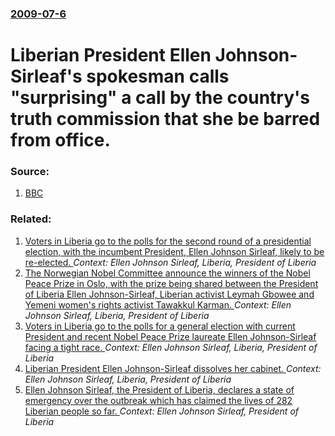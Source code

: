 ### [2009-07-6](/news/2009/07/6/index.md)

#  Liberian President Ellen Johnson-Sirleaf's spokesman calls "surprising" a call by the country's truth commission that she be barred from office. 




### Source:

1. [BBC](http://news.bbc.co.uk/2/hi/africa/8137235.stm)

### Related:

1. [Voters in Liberia go to the polls for the second round of a presidential election, with the incumbent President, Ellen Johnson Sirleaf, likely to be re-elected. ](/news/2011/11/8/voters-in-liberia-go-to-the-polls-for-the-second-round-of-a-presidential-election-with-the-incumbent-president-ellen-johnson-sirleaf-like.md) _Context: Ellen Johnson Sirleaf, Liberia, President of Liberia_
2. [The Norwegian Nobel Committee announce the winners of the Nobel Peace Prize in Oslo, with the prize being shared between the President of Liberia Ellen Johnson-Sirleaf, Liberian activist Leymah Gbowee and Yemeni women's rights activist Tawakkul Karman. ](/news/2011/10/7/the-norwegian-nobel-committee-announce-the-winners-of-the-nobel-peace-prize-in-oslo-with-the-prize-being-shared-between-the-president-of-li.md) _Context: Ellen Johnson Sirleaf, Liberia, President of Liberia_
3. [Voters in Liberia go to the polls for a general election with current President and recent Nobel Peace Prize laureate Ellen Johnson-Sirleaf facing a tight race. ](/news/2011/10/11/voters-in-liberia-go-to-the-polls-for-a-general-election-with-current-president-and-recent-nobel-peace-prize-laureate-ellen-johnson-sirleaf.md) _Context: Ellen Johnson Sirleaf, Liberia, President of Liberia_
4. [Liberian President Ellen Johnson-Sirleaf dissolves her cabinet. ](/news/2010/11/3/liberian-president-ellen-johnson-sirleaf-dissolves-her-cabinet.md) _Context: Ellen Johnson Sirleaf, Liberia, President of Liberia_
5. [Ellen Johnson Sirleaf, the President of Liberia, declares a state of emergency over the outbreak which has claimed the lives of 282 Liberian people so far. ](/news/2014/08/7/ellen-johnson-sirleaf-the-president-of-liberia-declares-a-state-of-emergency-over-the-outbreak-which-has-claimed-the-lives-of-282-liberian.md) _Context: Ellen Johnson Sirleaf, President of Liberia_
